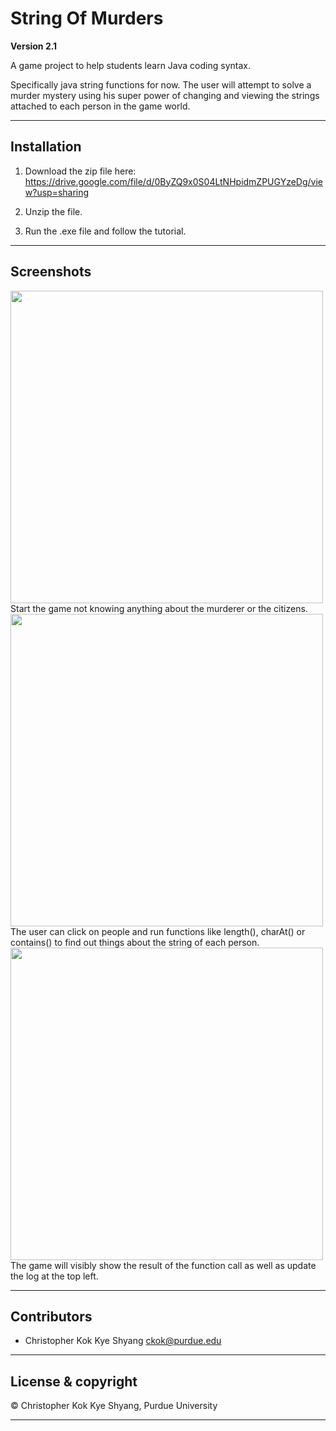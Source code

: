 # String Of Murders
**Version 2.1**

A game project to help students learn Java coding syntax.

Specifically java string functions for now. The user will attempt to solve a murder mystery using his super power of changing and viewing the strings attached to each person in the game world. 

--- 

## Installation 

1. Download the zip file here: https://drive.google.com/file/d/0ByZQ9x0S04LtNHpidmZPUGYzeDg/view?usp=sharing

2. Unzip the file. 

3. Run the .exe file and follow the tutorial.

---

## Screenshots
<img src="https://user-images.githubusercontent.com/25407259/29191399-9667c4d6-7deb-11e7-985e-0df831ee936f.JPG" width = 500>
Start the game not knowing anything about the murderer or the citizens. 

<img src="https://user-images.githubusercontent.com/25407259/29191401-97bb21a2-7deb-11e7-8f2a-c61c56303872.JPG" width = 500>
The user can click on people and run functions like length(), charAt() or contains() to find out things about the string of each person.

<img src="https://user-images.githubusercontent.com/25407259/29191404-988aa86e-7deb-11e7-8598-db8657ed37c5.JPG" width = 500>
The game will visibly show the result of the function call as well as update the log at the top left. 

---

## Contributors

- Christopher Kok Kye Shyang <ckok@purdue.edu> 

---

## License & copyright

© Christopher Kok Kye Shyang, Purdue University 

---



